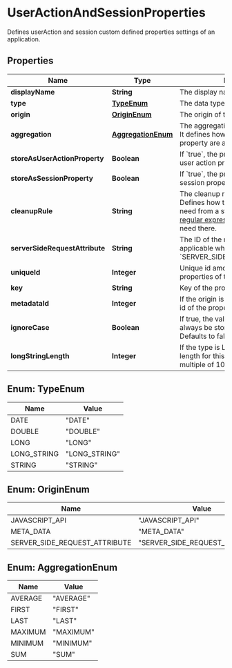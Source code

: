 

# UserActionAndSessionProperties

Defines userAction and session custom defined properties settings of an application.

## Properties

| Name | Type | Description | Notes |
|------------ | ------------- | ------------- | -------------|
|**displayName** | **String** | The display name of the property. |  [optional] |
|**type** | [**TypeEnum**](#TypeEnum) | The data type of the property. |  |
|**origin** | [**OriginEnum**](#OriginEnum) | The origin of the property |  |
|**aggregation** | [**AggregationEnum**](#AggregationEnum) | The aggregation type of the property.     It defines how multiple values of the property are aggregated. |  [optional] |
|**storeAsUserActionProperty** | **Boolean** | If &#x60;true&#x60;, the property is stored as a user action property |  [optional] |
|**storeAsSessionProperty** | **Boolean** | If &#x60;true&#x60;, the property is stored as a session property |  [optional] |
|**cleanupRule** | **String** | The cleanup rule of the property.   Defines how to extract the data you need from a string value. Specify the [regular expression](https://dt-url.net/k9e0iaq) for the data you need there. |  [optional] |
|**serverSideRequestAttribute** | **String** | The ID of the request attribute.   Only applicable when the **origin** is set to &#x60;SERVER_SIDE_REQUEST_ATTRIBUTE&#x60;. |  [optional] |
|**uniqueId** | **Integer** | Unique id among all userTags and properties of this application |  |
|**key** | **String** | Key of the property |  |
|**metadataId** | **Integer** | If the origin is META_DATA, metaData id of the property |  [optional] |
|**ignoreCase** | **Boolean** | If true, the value of this property will always be stored in lower case. Defaults to false. |  [optional] |
|**longStringLength** | **Integer** | If the type is LONG_STRING, the max length for this property. Must be a multiple of 100. Defaults to 200. |  [optional] |



## Enum: TypeEnum

| Name | Value |
|---- | -----|
| DATE | &quot;DATE&quot; |
| DOUBLE | &quot;DOUBLE&quot; |
| LONG | &quot;LONG&quot; |
| LONG_STRING | &quot;LONG_STRING&quot; |
| STRING | &quot;STRING&quot; |



## Enum: OriginEnum

| Name | Value |
|---- | -----|
| JAVASCRIPT_API | &quot;JAVASCRIPT_API&quot; |
| META_DATA | &quot;META_DATA&quot; |
| SERVER_SIDE_REQUEST_ATTRIBUTE | &quot;SERVER_SIDE_REQUEST_ATTRIBUTE&quot; |



## Enum: AggregationEnum

| Name | Value |
|---- | -----|
| AVERAGE | &quot;AVERAGE&quot; |
| FIRST | &quot;FIRST&quot; |
| LAST | &quot;LAST&quot; |
| MAXIMUM | &quot;MAXIMUM&quot; |
| MINIMUM | &quot;MINIMUM&quot; |
| SUM | &quot;SUM&quot; |



